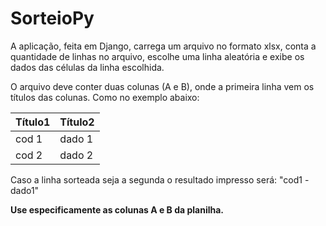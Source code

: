 # SorteioPy

A aplicação, feita em Django, carrega um arquivo no formato xlsx, conta a quantidade de linhas no arquivo, escolhe uma linha aleatória e exibe os dados das células da linha escolhida.

O arquivo deve conter duas colunas (A e B), onde a primeira linha vem os títulos das colunas. Como no exemplo abaixo:

| Título1 | Título2 |
|---------|---------|
| cod 1   | dado 1  |
| cod 2   | dado 2  |

Caso a linha sorteada seja a segunda o resultado impresso será:
"cod1 - dado1"

**Use especificamente as colunas A e B da planilha.**

